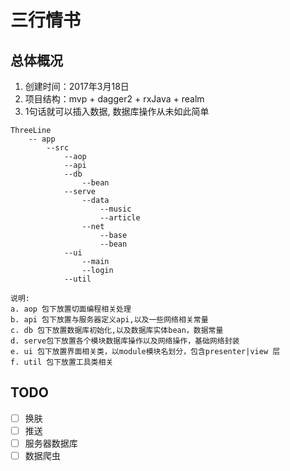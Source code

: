 # 三行情书

## 总体概况

1. 创建时间：2017年3月18日
2. 项目结构：mvp + dagger2 + rxJava + realm
3. 1句话就可以插入数据, 数据库操作从未如此简单
```
ThreeLine
    -- app
        --src
            --aop
            --api
            --db
                --bean
            --serve
                --data
                    --music
                    --article
                --net
                    --base
                    --bean
            --ui
                --main
                --login
            --util
            
说明:
a. aop 包下放置切面编程相关处理
b. api 包下放置与服务器定义api,以及一些网络相关常量
c. db 包下放置数据库初始化,以及数据库实体bean，数据常量
d. serve包下放置各个模块数据库操作以及网络操作，基础网络封装
e. ui 包下放置界面相关类，以module模块名划分，包含presenter|view 层
f. util 包下放置工具类相关
```

## TODO
- [ ] 换肤
- [ ] 推送
- [ ] 服务器数据库
- [ ] 数据爬虫 